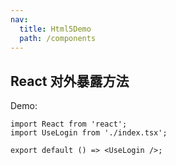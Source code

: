 ```yaml
---
nav:
  title: Html5Demo
  path: /components
---
```


## React 对外暴露方法

Demo:

```tsx
import React from 'react';
import UseLogin from './index.tsx';

export default () => <UseLogin />;
```
